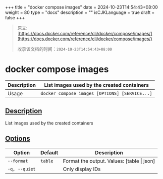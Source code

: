 +++
title = "docker compose images"
date = 2024-10-23T14:54:43+08:00
weight = 80
type = "docs"
description = ""
isCJKLanguage = true
draft = false
+++

> 原文: [https://docs.docker.com/reference/cli/docker/compose/images/](https://docs.docker.com/reference/cli/docker/compose/images/)
>
> 收录该文档的时间：`2024-10-23T14:54:43+08:00`

# docker compose images

| Description | List images used by the created containers     |
| :---------- | ---------------------------------------------- |
| Usage       | `docker compose images [OPTIONS] [SERVICE...]` |

## [Description](https://docs.docker.com/reference/cli/docker/compose/images/#description)

List images used by the created containers

## [Options](https://docs.docker.com/reference/cli/docker/compose/images/#options)

| Option        | Default | Description                                |
| ------------- | ------- | ------------------------------------------ |
| `--format`    | `table` | Format the output. Values: [table \| json] |
| `-q, --quiet` |         | Only display IDs                           |
